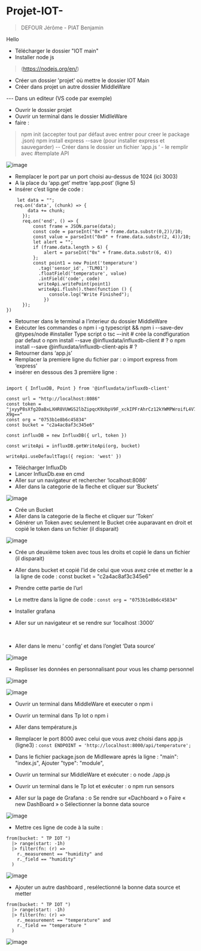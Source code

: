 # Projet-IOT-
> DEFOUR Jérôme - PIAT Benjamin



Hello
- Télécharger le dossier "IOT main"
- Installer node js 
> (https://nodejs.org/en/)
- Créer un dossier 'projet' où mettre le dossier IOT Main
- Créer dans projet un autre dossier MiddleWare 

--- Dans un editeur (VS code par exemple) 
- Ouvrir le dossier projet
- Ouvrir un terminal dans le dossier MidlleWare
- faire : 
> npm init 
(accepter tout par défaut avec entrer pour creer le package .json)
> npm install express --save 
(pour installer express et sauvegarder)
-- Créer dans le dossier un fichier  ‘app.js ‘
	- le remplir avec #template API 
  
  ![image](https://user-images.githubusercontent.com/81513016/210803218-0c7a5fd3-58d9-494c-90bb-32737fec9d1e.png)


-	Remplacer le port par un port choisi au-dessus de 1024 
  (ici  3003)
-	A la place du ‘app.get’ mettre ‘app.post’ (ligne 5)
 
-	Insérer c’est ligne de code :

```app.post('/api/temperature', (req, res) => {
    let data = "";
   req.on('data', (chunk) => {
        data += chunk;
      });
      req.on('end', () => {
          const frame = JSON.parse(data);
          const code = parseInt("0x" + frame.data.substr(0,2))/10;
          const value = parseInt("0x0" + frame.data.substr(2, 4))/10;
          let alert = "";
          if (frame.data.length > 6) {
              alert = parseInt("0x" + frame.data.substr(6, 4))
          };
          const point1 = new Point('temperature')
            .tag('sensor_id', 'TLM01')
            .floatField('temperature', value)
            .intField('code', code)
            writeApi.writePoint(point1)
            writeApi.flush().then(function () {
                console.log("Write Finished");
              })
      });
})
```
-	Retourner dans le terminal a l’interieur du dossier MiddleWare
-	Exécuter les commandes
  o	npm i -g typescript && npm i --save-dev @types/node  #installer Type script
  o	tsc –-init  # crée la condfiguration par defaut 
  o	npm install --save @influxdata/influxdb-client  # ?
  o	npm install --save @influxdata/influxdb-client-apis  # ?
-	Retourner dans ‘app.js’
-	Remplacer la premiere ligne du fichier par :
  o	import express from ‘express’
 
-	insérer en dessous des 3 première ligne : 

```'use strict'

import { InfluxDB, Point } from '@influxdata/influxdb-client'

const url = "http://localhost:8086"
const token = "jxyyP8sXfg2DaBxLXHR8VUWGS2lbZipqcK9UbpV9F_xckIPFrAhrCz12kYWMPWroifL4V7UPgRjNhClCxJ-X9g=="
const org = "0753b1e8b6c45834"
const bucket = "c2a4ac8af3c345e6"

const influxDB = new InfluxDB({ url, token })

const writeApi = influxDB.getWriteApi(org, bucket)

writeApi.useDefaultTags({ region: 'west' }) 
```

-	Télécharger InfluxDb
-	Lancer InfluxDb.exe en cmd
-	Aller sur un navigateur et rechercher ‘localhost:8086’
 
-	Aller dans la categorie de la fleche et cliquer sur ‘Buckets’

 ![image](https://user-images.githubusercontent.com/81513016/210803526-ef19511e-c483-4536-8d82-170a65180801.png)

-	Crée un Bucket
-	Aller dans la categorie de la fleche et cliquer sur ‘Token’
-	Générer un Token avec seulement le Bucket crée auparavant en droit et copié le token dans un fichier (il disparait)

 ![image](https://user-images.githubusercontent.com/81513016/210803583-9a488cb9-a37d-4cfa-8312-90f2432c9cd1.png)

-	Crée un deuxième token avec tous les droits et copié le dans un fichier (il disparait)
-	Aller dans bucket et copié l’id de celui que vous avez crée et metter le a la ligne de code :
const bucket = "c2a4ac8af3c345e6"

-	Prendre cette partie de l’url  

-	Le mettre dans la ligne de code :
```const org = "0753b1e8b6c45834" ```

-	Installer grafana 
-	Aller sur un navigateur et se rendre sur ‘localhost :3000’ 

 
-	Aller dans le menu ‘ config’ et dans l’onglet ‘Data source’ 

 ![image](https://user-images.githubusercontent.com/81513016/210804500-4aad2fa8-3eab-4d42-9313-73503d5743fd.png)

-	Replisser les données en personnalisant pour vous les champ personnel
 	 
![image](https://user-images.githubusercontent.com/81513016/210804537-8acf5f83-328d-4b33-aac6-b47df62991b6.png)

![image](https://user-images.githubusercontent.com/81513016/210804576-6e8abda2-ee22-4cf3-b983-052942c91cbe.png)


-	Ouvrir un terminal dans MiddleWare et executer
	o	npm i
-	Ouvrir un terminal dans Tp Iot
	o	npm i 
-	Aller dans température.js
 
-	Remplacer le port 8000 avec celui que vous avez choisi dans app.js (ligne3) :
``` const ENDPOINT = 'http://localhost:8000/api/temperature'; ```

-	Dans le fichier package.json de Midlleware  aprés la ligne : 
"main": "index.js",
Ajouter 
"type": "module",

-	Ouvrir un terminal sur MiddleWare et exécuter :
	o	node ./app.js
-	Ouvrir un terminal dans le Tp Iot et exécuter :
	o	npm run sensors

-	Aller sur la page de Grafana : 
	o	Se rendre sur «Dachboard »
	o	Faire « new DashBoard »
	o	Sélectionner la bonne data source 
	
![image](https://user-images.githubusercontent.com/81513016/210804835-9df08b84-f64b-4464-b154-684aea631e4b.png)

  

-	Mettre ces ligne de code à la suite :
```
from(bucket: " TP IOT ")
  |> range(start: -1h)
  |> filter(fn: (r) =>
    r._measurement == "humidity" and
    r._field == "humidity"
  )
```
 
 ![image](https://user-images.githubusercontent.com/98834517/210806256-812f6152-a3fd-41c8-9a02-593c00ecdbf0.png)


-	Ajouter un autre dashboard  , resélectionné la bonne data source et metter

```
from(bucket: " TP IOT ")
  |> range(start: -1h)
  |> filter(fn: (r) =>
    r._measurement == "temperature" and
    r._field == "temperature "
  )
```
![image](https://user-images.githubusercontent.com/98834517/210807061-fd4a25f4-1443-44a0-b682-eff3a312758d.png)


